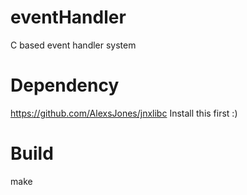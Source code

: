 eventHandler
============

C based event handler system

Dependency
============

https://github.com/AlexsJones/jnxlibc
Install this first :) 


Build
===========

make
